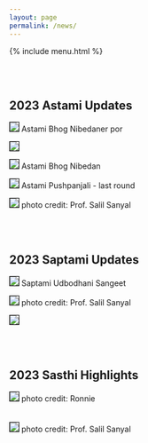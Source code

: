 ```yaml
---
layout: page
permalink: /news/
---
```


{% include menu.html %}
<div id="fb-root"></div>


<div style="color: orange; font-size:1.5em;font-weight: bold;" id="demo"></div>

<br/><br/>
<h2>2023 Astami Updates</h2>

<img style="border:1px solid black;" src="/images/puja2023/2023-astami5.jpg"><img>
Astami Bhog Nibedaner por<br/>


<img style="border:1px solid black;" src="/images/puja2023/2023-astami4.jpg"><img>
<br/>


<img style="border:1px solid black;" src="/images/puja2023/2023-astami3.jpg"><img>
Astami Bhog Nibedan<br/>


<img style="border:1px solid black;" src="/images/puja2023/2023-astami2.jpg"><img>
Astami Pushpanjali - last round<br/>

<img style="border:1px solid black;" src="/images/puja2023/2023-astami1.jpg"><img>
photo credit: Prof. Salil Sanyal<br/>


<br/><br/>
<h2>2023 Saptami Updates</h2>

<img style="border:1px solid black;" src="/images/puja2023/2023-saptami3.jpg"><img>
Saptami Udbodhani Sangeet<br/>

<img style="border:1px solid black;" src="/images/puja2023/2023-saptami2.jpg"><img>
photo credit: Prof. Salil Sanyal<br/>

<img style="border:1px solid black;" src="/images/puja2023/2023-saptami1.jpg"><img>


<br/><br/>

<h2>2023 Sasthi Highlights</h2>
<img style="border:1px solid black;" src="/images/puja2023/ma1.png"><img>
photo credit: Ronnie<br/>

<br/>
<br/>
<img style="border:1px solid black;" src="/images/puja2023/agomoni1.png"><img>
photo credit: Prof. Salil Sanyal<br/>

<script>
		function daysRemaining() {
		  var day  = 19
		  var month = 10
		  var year = 2023

		  var daystocount=new Date(year, month -1, day)
		  today=new Date()
		  daystocount.setFullYear(daystocount.getFullYear())
		  var oneday=1000*60*60*24
		  var daysToGo = (Math.ceil((daystocount.getTime()-today.getTime())/(oneday)))
		  var text1 = "45th Durgapuja 2023 : just ";

		  if (daysToGo > 1) {
			   text1 += daysToGo + " days to go ...";
			document.getElementById('demo').innerHTML += text1;

		  }
		  else if (daysToGo == 1) {
			   text1 += "1 day to go ...";
			   document.getElementById('demo').innerHTML += text1;

		  }
		  else if (daysToGo > -7) {
			  var count = daysToGo *(-1) + 1;
			  text1 = "<img src='../images/"+count+".jpg'/>";
			   document.getElementById('demo').innerHTML += text1;

		  }
		  else
			  document.getElementById('demo').innerHTML += "<img src='../images/8.jpg'/>";

		}

		daysRemaining();
		document.getElementById("newsbtn").style.backgroundColor = "orange";



</script>

